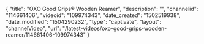 {
    "title": "OXO Good Grips&reg; Wooden Reamer",
    "description": "",
    "channelid": "114661406",
    "videoid": "109974343",
    "date_created": "1502519938",
    "date_modified": "1504290232",
    "type": "captivate",
    "layout": "channelVideo",
    "url": "\/latest-videos\/oxo-good-grips-wooden-reamer\/114661406-109974343"
}